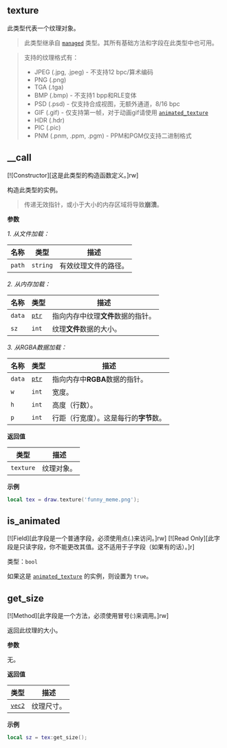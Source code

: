 ## texture

此类型代表一个纹理对象。

> 此类型继承自 [`managed`](/api/draw/managed "此类型代表一个托管对象。你不能直接创建此类型的实例。") 类型。其所有基础方法和字段在此类型中也可用。

> 支持的纹理格式有：
> * JPEG (.jpg, .jpeg) - 不支持12 bpc/算术编码
> * PNG (.png)
> * TGA (.tga) 
> * BMP (.bmp) - 不支持1 bpp和RLE变体
> * PSD (.psd) - 仅支持合成视图，无额外通道，8/16 bpc
> * GIF (.gif) - 仅支持第一帧，对于动画gif请使用 [`animated_texture`](/api/draw/managed/texture/animated-texture "此类型是一个动画纹理。此纹理类型仅支持GIF类型，不支持APNG。")
> * HDR (.hdr)
> * PIC (.pic)
> * PNM (.pnm, .ppm, .pgm) - PPM和PGM仅支持二进制格式

## __call

[![Constructor][这是此类型的构造函数定义。]rw]

构造此类型的实例。

> 传递无效指针，或小于大小的内存区域将导致**崩溃**。

**参数**

*1. 从文件加载：*

| 名称 | 类型 | 描述 |
| ---- | ---- | ----------- |
| `path` | `string` | 有效纹理文件的路径。 |

*2. 从内存加载：*

| 名称 | 类型 | 描述 |
| ---- | ---- | ----------- |
| `data` | [`ptr`](/api/common-types/ptr "此类型是一个字面指针。") | 指向内存中纹理**文件**数据的指针。 |
| `sz` | `int` | 纹理**文件**数据的大小。 |

*3. 从RGBA数据加载：*

| 名称 | 类型 | 描述 |
| ---- | ---- | ----------- |
| `data` | [`ptr`](/api/common-types/ptr "此类型是一个字面指针。") | 指向内存中**RGBA**数据的指针。 |
| `w` | `int` | 宽度。 |
| `h` | `int` | 高度（行数）。 |
| `p` | `int` | 行距（行宽度）。这是每行的**字节**数。 |

**返回值**

| 类型 | 描述 |
| ---- | ----------- |
| `texture` | 纹理对象。 |

**示例**

```lua
local tex = draw.texture('funny_meme.png');
```

## is_animated

[![Field][此字段是一个普通字段，必须使用点(.)来访问。]rw]
[![Read Only][此字段是只读字段，你不能更改其值。这不适用于子字段（如果有的话）。]r]

类型：`bool`

如果这是 [`animated_texture`](/api/draw/managed/texture/animated-texture "此类型是一个动画纹理。此纹理类型仅支持GIF类型，不支持APNG。") 的实例，则设置为 `true`。

## get_size

[![Method][此字段是一个方法，必须使用冒号(:)来调用。]rw]

返回此纹理的大小。

**参数**

无。

**返回值**

| 类型 | 描述 |
| ---- | ----------- |
| [`vec2`](/api/draw/common-types/vec2 "此类型是渲染系统中使用的2D向量。") | 纹理尺寸。 |

**示例**

```lua
local sz = tex:get_size();
```